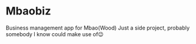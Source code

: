 # Mbaobiz

Business management app for Mbao(Wood)
Just a side project, probably somebody I know could make use of😉
